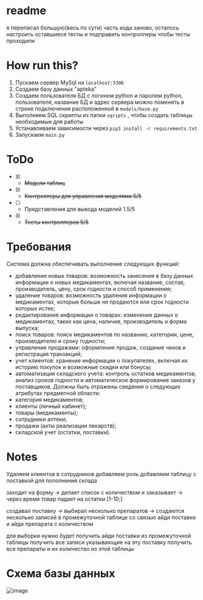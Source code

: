 # readme
я переписал большую(весь по сути) часть кода заново, 
осталось настроить оставшиеся тесты и подправить контроллеры чтобы тесты проходили

# How run this?
1. Пускаем сервер MySql на `localhost:3306`
2. Создаем базу данных "apteka"
3. Создаем пользователя БД с логином python и паролем python, пользователя, название БД и адрес сервера можно поменять в строке подключения расположенной в `models/base.py`
4. Выполняем SQL скрипты из папки `sqripts` , чтобы создать таблицы необходимые для работы
5. Устанавливаем зависимости через `pip3 install -r requirements.txt`
6. Запускаем `main.py`


# ToDo
- [x] - ~~Модели таблиц~~
- [x] - ~~Контроллеры для управления моделями 5/5~~
- [ ] - Представления для вывода моделей 1.5/5
- [x] - ~~Тесты контроллеров 5/5~~








# Требования
Система должна обеспечивать выполнение следующих функций:
-	добавление новых товаров: возможность занесения в базу данных информации о новых медикаментах, включая название, состав, производитель, цену, срок годности и способ применения;
-	удаление товаров: возможность удаления информации о медикаментах, которые больше не продаются или срок годности которых истек;
-	редактирование информации о товарах: изменение данных о медикаментах, таких как цена, наличие, производитель и форма выпуска;
-	поиск товаров: поиск медикаментов по названию, категории, цене, производителю и сроку годности;
-	управление продажами: оформление продаж, создание чеков и регистрация транзакций;
-	учет клиентов: хранение информации о покупателях, включая их историю покупок и возможные скидки или бонусы;
-	автоматизация складского учета: контроль остатков медикаментов, анализ сроков годности и автоматическое формирование заказов у поставщиков.
Должны быть отражены сведения о следующих атрибутах предметной области:
-	категория медикаментов;
-	клиенты (личный кабинет);
-	товары (медикаменты);
-	сотрудники аптеки;
-	продажи (акты реализации лекарств);
-	складской учет (остатки, поставки).







# Notes
Удаляем клиентов
в сотрудников добавляем роль
добавляем таблицу с поставкой для пополнения склада


заходит на форму -> делает список с количеством и заказывает 
-> через время товар падает на остатки
[1-10;]


создавал поставку -> выбирал несколько препаратов
-> создаются несколько записей в промежуточной таблице
со связью айди поставки и айди препарата с количеством

для выборки нужно будет получить айди поставки
из промежуточной таблицы получить все записи указывающие на эту поставку
получить все препараты и их количество из этой таблицы


# Схема базы данных
![image](https://github.com/user-attachments/assets/295c9613-a280-4f80-880f-a900f9e8c7e9)

